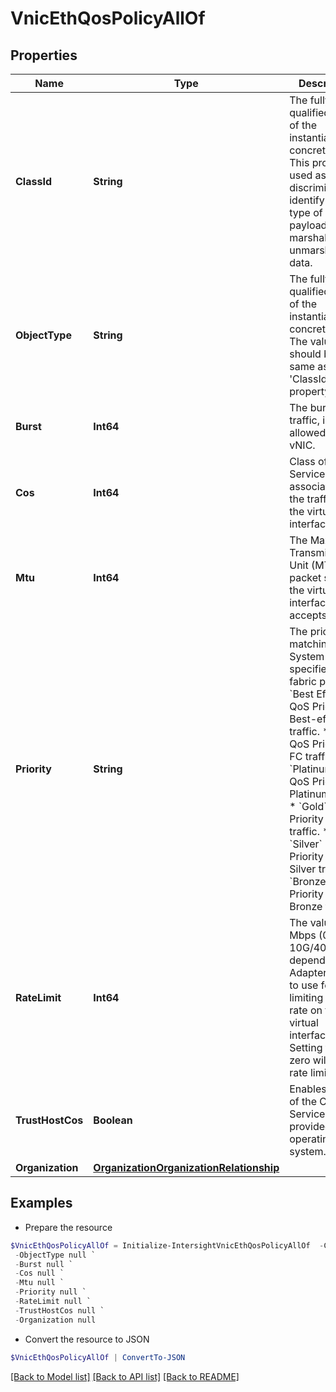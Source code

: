 # VnicEthQosPolicyAllOf
## Properties

Name | Type | Description | Notes
------------ | ------------- | ------------- | -------------
**ClassId** | **String** | The fully-qualified name of the instantiated, concrete type. This property is used as a discriminator to identify the type of the payload when marshaling and unmarshaling data. | [default to "vnic.EthQosPolicy"]
**ObjectType** | **String** | The fully-qualified name of the instantiated, concrete type. The value should be the same as the &#39;ClassId&#39; property. | [default to "vnic.EthQosPolicy"]
**Burst** | **Int64** | The burst traffic, in bytes, allowed on the vNIC. | [optional] [default to 1024]
**Cos** | **Int64** | Class of Service to be associated to the traffic on the virtual interface. | [optional] [default to 0]
**Mtu** | **Int64** | The Maximum Transmission Unit (MTU) or packet size that the virtual interface accepts. | [optional] [default to 1500]
**Priority** | **String** | The priortity matching the System QoS specified in the fabric profile. * &#x60;Best Effort&#x60; - QoS Priority for Best-effort traffic. * &#x60;FC&#x60; - QoS Priority for FC traffic. * &#x60;Platinum&#x60; - QoS Priority for Platinum traffic. * &#x60;Gold&#x60; - QoS Priority for Gold traffic. * &#x60;Silver&#x60; - QoS Priority for Silver traffic. * &#x60;Bronze&#x60; - QoS Priority for Bronze traffic. | [optional] [default to "Best Effort"]
**RateLimit** | **Int64** | The value in Mbps (0-10G/40G/100G depending on Adapter Model) to use for limiting the data rate on the virtual interface. Setting this to zero will turn rate limiting off. | [optional] [default to 0]
**TrustHostCos** | **Boolean** | Enables usage of the Class of Service provided by the operating system. | [optional] [default to $false]
**Organization** | [**OrganizationOrganizationRelationship**](OrganizationOrganizationRelationship.md) |  | [optional] 

## Examples

- Prepare the resource
```powershell
$VnicEthQosPolicyAllOf = Initialize-IntersightVnicEthQosPolicyAllOf  -ClassId null `
 -ObjectType null `
 -Burst null `
 -Cos null `
 -Mtu null `
 -Priority null `
 -RateLimit null `
 -TrustHostCos null `
 -Organization null
```

- Convert the resource to JSON
```powershell
$VnicEthQosPolicyAllOf | ConvertTo-JSON
```

[[Back to Model list]](../README.md#documentation-for-models) [[Back to API list]](../README.md#documentation-for-api-endpoints) [[Back to README]](../README.md)

